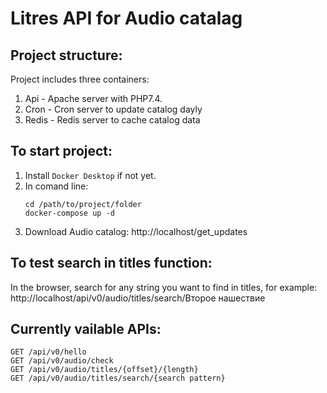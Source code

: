 # Litres API for Audio catalag

## Project structure:

Project includes three containers:

1. Api - Apache server with PHP7.4.
2. Cron - Cron server to update catalog dayly
3. Redis - Redis server to cache catalog data

## To start project:

1. Install `Docker Desktop` if not yet.
2. In comand line:
    ```
    cd /path/to/project/folder
    docker-compose up -d
    ```
3. Download Audio catalog:
    http://localhost/get_updates

## To test search in titles function:

In the browser, search for any string you want to find in titles, for example:
    http://localhost/api/v0/audio/titles/search/Второе нашествие

## Currently vailable APIs: 

    GET /api/v0/hello 
    GET /api/v0/audio/check
    GET /api/v0/audio/titles/{offset}/{length}
    GET /api/v0/audio/titles/search/{search pattern}
     

